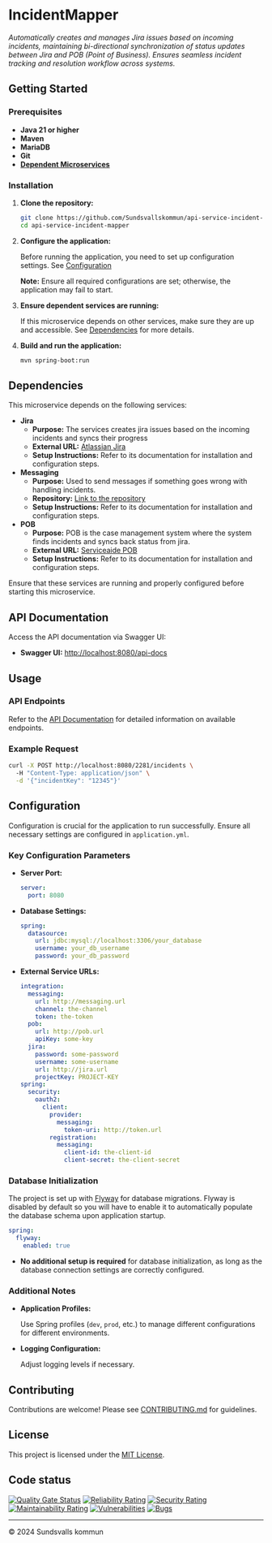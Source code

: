 # IncidentMapper

_Automatically creates and manages Jira issues based on incoming incidents, maintaining bi-directional synchronization of status updates between Jira and POB (Point of Business). Ensures seamless incident tracking and resolution workflow across systems._

## Getting Started

### Prerequisites

- **Java 21 or higher**
- **Maven**
- **MariaDB**
- **Git**
- **[Dependent Microservices](#dependencies)**

### Installation

1. **Clone the repository:**

   ```bash
   git clone https://github.com/Sundsvallskommun/api-service-incident-mapper.git
   cd api-service-incident-mapper
   ```
2. **Configure the application:**

   Before running the application, you need to set up configuration settings.
   See [Configuration](#Configuration)

   **Note:** Ensure all required configurations are set; otherwise, the application may fail to start.

3. **Ensure dependent services are running:**

   If this microservice depends on other services, make sure they are up and accessible. See [Dependencies](#dependencies) for more details.

4. **Build and run the application:**

   ```bash
   mvn spring-boot:run
   ```

## Dependencies

This microservice depends on the following services:

- **Jira**
  - **Purpose:** The services creates jira issues based on the incoming incidents and syncs their progress
  - **External URL:** [Atlassian Jira](https://www.atlassian.com/software/jira)
  - **Setup Instructions:** Refer to its documentation for installation and configuration steps.
- **Messaging**
  - **Purpose:** Used to send messages if something goes wrong with handling incidents.
  - **Repository:** [Link to the repository](https://github.com/Sundsvallskommun/api-service-messaging)
  - **Setup Instructions:** Refer to its documentation for installation and configuration steps.
- **POB**
  - **Purpose:** POB is the case management system where the system finds incidents and syncs back status from jira.
  - **External URL:** [Serviceaide POB](https://www.serviceaide.com/products/pob)
  - **Setup Instructions:** Refer to its documentation for installation and configuration steps.

Ensure that these services are running and properly configured before starting this microservice.

## API Documentation

Access the API documentation via Swagger UI:

- **Swagger UI:** [http://localhost:8080/api-docs](http://localhost:8080/api-docs)

## Usage

### API Endpoints

Refer to the [API Documentation](#api-documentation) for detailed information on available endpoints.

### Example Request

```bash
curl -X POST http://localhost:8080/2281/incidents \ 
  -H "Content-Type: application/json" \
  -d '{"incidentKey": "12345"}'
```

## Configuration

Configuration is crucial for the application to run successfully. Ensure all necessary settings are configured in `application.yml`.

### Key Configuration Parameters

- **Server Port:**

  ```yaml
  server:
    port: 8080
  ```
- **Database Settings:**

  ```yaml
  spring:
    datasource:
      url: jdbc:mysql://localhost:3306/your_database
      username: your_db_username
      password: your_db_password
  ```
- **External Service URLs:**

  ```yaml
  integration:
    messaging:
      url: http://messaging.url
      channel: the-channel
      token: the-token
    pob:
      url: http://pob.url
      apiKey: some-key
    jira:
      password: some-password
      username: some-username
      url: http://jira.url
      projectKey: PROJECT-KEY
  spring:
    security:
      oauth2:
        client:
          provider:
            messaging:
              token-uri: http://token.url
          registration:
            messaging:
              client-id: the-client-id
              client-secret: the-client-secret
  ```

### Database Initialization

The project is set up with [Flyway](https://github.com/flyway/flyway) for database migrations. Flyway is disabled by default so you will have to enable it to automatically populate the database schema upon application startup.

```yaml
spring:
  flyway:
    enabled: true
```

- **No additional setup is required** for database initialization, as long as the database connection settings are correctly configured.

### Additional Notes

- **Application Profiles:**

  Use Spring profiles (`dev`, `prod`, etc.) to manage different configurations for different environments.

- **Logging Configuration:**

  Adjust logging levels if necessary.

## Contributing

Contributions are welcome! Please see [CONTRIBUTING.md](https://github.com/Sundsvallskommun/.github/blob/main/.github/CONTRIBUTING.md) for guidelines.

## License

This project is licensed under the [MIT License](LICENSE).

## Code status

[![Quality Gate Status](https://sonarcloud.io/api/project_badges/measure?project=Sundsvallskommun_api-service-incident-mapper&metric=alert_status)](https://sonarcloud.io/summary/overall?id=Sundsvallskommun_api-service-incident-mapper)
[![Reliability Rating](https://sonarcloud.io/api/project_badges/measure?project=Sundsvallskommun_api-service-incident-mapper&metric=reliability_rating)](https://sonarcloud.io/summary/overall?id=Sundsvallskommun_api-service-incident-mapper)
[![Security Rating](https://sonarcloud.io/api/project_badges/measure?project=Sundsvallskommun_api-service-incident-mapper&metric=security_rating)](https://sonarcloud.io/summary/overall?id=Sundsvallskommun_api-service-incident-mapper)
[![Maintainability Rating](https://sonarcloud.io/api/project_badges/measure?project=Sundsvallskommun_api-service-incident-mapper&metric=sqale_rating)](https://sonarcloud.io/summary/overall?id=Sundsvallskommun_api-service-incident-mapper)
[![Vulnerabilities](https://sonarcloud.io/api/project_badges/measure?project=Sundsvallskommun_api-service-incident-mapper&metric=vulnerabilities)](https://sonarcloud.io/summary/overall?id=Sundsvallskommun_api-service-incident-mapper)
[![Bugs](https://sonarcloud.io/api/project_badges/measure?project=Sundsvallskommun_api-service-incident-mapper&metric=bugs)](https://sonarcloud.io/summary/overall?id=Sundsvallskommun_api-service-incident-mapper)

---

© 2024 Sundsvalls kommun
